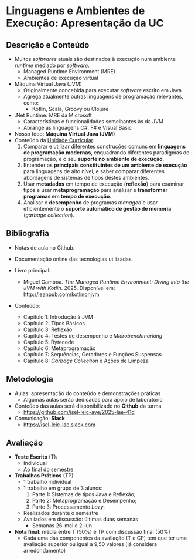 # Linguagens e Ambientes de Execução: Apresentação da UC

## Descrição e Conteúdo

- Muitos _softwares_ atuais são destinados à execução num ambiente _runtime_ mediado por _software_.
  - Managed Runtime Environment (MRE)
  - Ambientes de execução virtual 
- Máquina Virtual Java (JVM)
  - Originalmente concebida para executar _software_ escrito em Java
  - Agrega atualmente outras linguagens de programação relevantes, como:
    - Kotlin, Scala, Groovy ou Clojure
- .Net Runtime: MRE da Microsoft 
  - Características e funcionalidades semelhantes às da JVM
  - Abrange as linguagens C#, F# e Visual Basic
- Nosso foco: **Máquina Virtual Java (JVM)**
- Conteúdo da [Unidade Curricular](https://isel.pt/leic/linguagens-e-ambientes-de-execucao):
  1. Comparar e utilizar diferentes construções comuns em **linguagens de programação modernas**, enquadrando diferentes paradigmas de programação, e o seu **suporte no ambiente de execução**.
  2. Entender os **principais constituintes de um ambiente de execução** para linguagens de alto nível, e saber comparar diferentes abordagens de sistemas de tipos destes ambientes.
  3. Usar **metadados** em tempo de execução (**reflexão**) para examinar tipos e usar **metaprogramação** para analisar e **transformar programas em tempo de execução**.
  4. Analisar o **desempenho** de programas _managed_ e usar eficientemente o **suporte automático de gestão de memória** (_garbage collection_).

## Bibliografia

- Notas de aula no Github.
- Documentação online das tecnologias utilizadas.
- Livro principal:
    - Miguel Gamboa. _The Managed Runtime Environment: Diving into the JVM with Kotlin_. 2025. Disponível em: http://leanpub.com/kotlinonjvm

- Conteúdo:
  - Capítulo 1: Introdução à JVM
  - Capítulo 2: Tipos Básicos
  - Capítulo 3: Reflexão
  - Capítulo 4: Testes de desempenho e _Microbenchmarking_
  - Capítulo 5: Bytecode
  - Capítulo 6: Metaprogramação
  - Capítulo 7: Sequências, Geradores e Funções Suspensas
  - Capítulo 8: _Garbage Collection_ e Ações de Limpeza

## Metodologia

- Aulas: apresentação do conteúdo e demonstrações práticas
  - Algumas aulas serão dedicadas para apoio de laboratório  
- Conteúdo das aulas será disponibilizado no **Github** da turma
  - https://github.com/isel-leic-ave/2025-lae-41d
- Comunicação: **Slack**
  - https://isel-leic-lae.slack.com

## Avaliação

- **Teste Escrito** (T):
  - Individual
  - Ao final do semestre
- **Trabalhos Práticos** (TP)
  - 1 trabalho individual
  - 1 trabalho em grupo de 3 alunos:
    1) Parte 1: Sistemas de tipos Java e Reflexão;
    2) Parte 2: Metaprogramação e Desempenho;
    3) Parte 3: Processamento _Lazy_.
  - Realizados durante o semestre
  - Avaliados em discussão: últimas duas semanas
    - Semanas 26-mai e 2-jun 
- **Nota final**: média entre T (50%) e TP com discussão final (50%)
  - Cada uma das componentes da avaliação (T e CP) tem que ter uma avaliação superior ou igual a 9,50 valores (já considera arredondamento)
